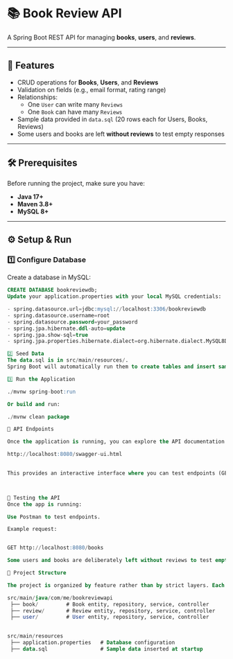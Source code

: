 # 📚 Book Review API

A Spring Boot REST API for managing **books**, **users**, and **reviews**.  

---

## 🚀 Features
- CRUD operations for **Books**, **Users**, and **Reviews**  
- Validation on fields (e.g., email format, rating range)  
- Relationships:
  - One `User` can write many `Reviews`  
  - One `Book` can have many `Reviews`  
- Sample data provided in `data.sql` (20 rows each for Users, Books, Reviews)  
- Some users and books are left **without reviews** to test empty responses  

---

## 🛠️ Prerequisites
Before running the project, make sure you have:

- **Java 17+**  
- **Maven 3.8+**  
- **MySQL 8+**

---

## ⚙️ Setup & Run

### 1️⃣ Configure Database
Create a database in MySQL:

```sql
CREATE DATABASE bookreviewdb;
Update your application.properties with your local MySQL credentials:

- spring.datasource.url=jdbc:mysql://localhost:3306/bookreviewdb
- spring.datasource.username=root
- spring.datasource.password=your_password
- spring.jpa.hibernate.ddl-auto=update
- spring.jpa.show-sql=true
- spring.jpa.properties.hibernate.dialect=org.hibernate.dialect.MySQL8Dialect

2️⃣ Seed Data
The data.sql is in src/main/resources/.
Spring Boot will automatically run them to create tables and insert sample data.

3️⃣ Run the Application

./mvnw spring-boot:run

Or build and run:

./mvnw clean package

📌 API Endpoints

Once the application is running, you can explore the API documentation using Swagger UI. Open your browser and go to:

http://localhost:8080/swagger-ui.html  
 

This provides an interactive interface where you can test endpoints (GET, POST, PUT, DELETE) directly.



🧪 Testing the API
Once the app is running:

Use Postman to test endpoints.

Example request:


GET http://localhost:8080/books

Some users and books are deliberately left without reviews to test empty responses.

📂 Project Structure

The project is organized by feature rather than by strict layers. Each feature (Book, User, Review) contains its own controller, service, repository, and entity classes. This keeps related code together and makes the project easier to extend. The structure is as follows:

src/main/java/com/me/bookreviewapi
 ├── book/         # Book entity, repository, service, controller
 ├── review/       # Review entity, repository, service, controller
 ├── user/         # User entity, repository, service, controller
 

src/main/resources
 ├── application.properties   # Database configuration
 ├── data.sql                 # Sample data inserted at startup

 

